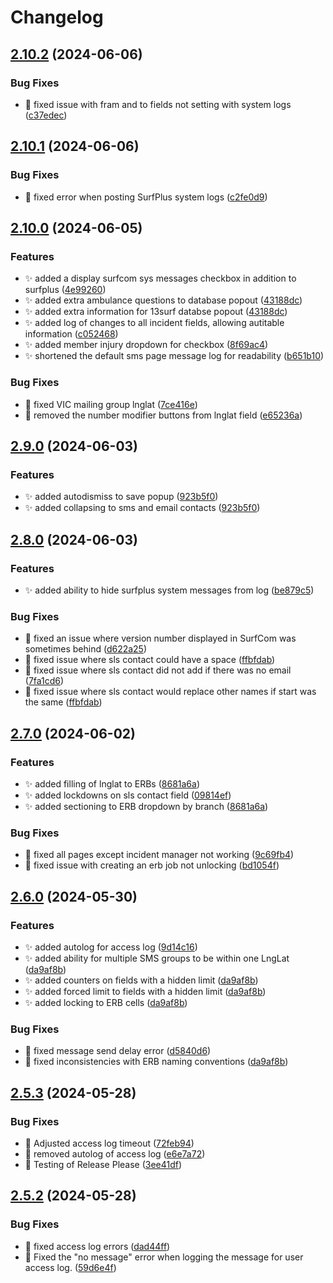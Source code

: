 # Changelog

## [2.10.2](https://github.com/rporteous1/SurfPlus/compare/v2.10.1...v2.10.2) (2024-06-06)


### Bug Fixes

* :bug: fixed issue with fram and to fields not setting with system logs ([c37edec](https://github.com/rporteous1/SurfPlus/commit/c37edec837488345ec1ad80374ecfa0a26522223))

## [2.10.1](https://github.com/rporteous1/SurfPlus/compare/v2.10.0...v2.10.1) (2024-06-06)


### Bug Fixes

* :bug: fixed error when posting SurfPlus system logs ([c2fe0d9](https://github.com/rporteous1/SurfPlus/commit/c2fe0d99acd8f9dbfc14e96829c2b87e1eb45f48))

## [2.10.0](https://github.com/rporteous1/SurfPlus/compare/v2.9.0...v2.10.0) (2024-06-05)


### Features

* :sparkles: added a display surfcom sys messages checkbox in addition to surfplus ([4e99260](https://github.com/rporteous1/SurfPlus/commit/4e99260545e51f2c64c4df128091baf6f7f466f7))
* :sparkles: added extra ambulance questions to database popout ([43188dc](https://github.com/rporteous1/SurfPlus/commit/43188dc7a1b29e19499b6c0ddf6dd0e76c4d6201))
* :sparkles: added extra information for 13surf databse popout ([43188dc](https://github.com/rporteous1/SurfPlus/commit/43188dc7a1b29e19499b6c0ddf6dd0e76c4d6201))
* :sparkles: added log of changes to all incident fields, allowing autitable information ([c052468](https://github.com/rporteous1/SurfPlus/commit/c052468e59c57e95ed86ec967bb777ba14904b16))
* :sparkles: added member injury dropdown for checkbox ([8f69ac4](https://github.com/rporteous1/SurfPlus/commit/8f69ac4bd1ba04f4ba51f51c24a6f5503c90f1bc))
* :sparkles: shortened the default sms page message log for readability ([b651b10](https://github.com/rporteous1/SurfPlus/commit/b651b106ea4403a103a1d90988fff985dc87afaa))


### Bug Fixes

* :bug: fixed VIC mailing group lnglat ([7ce416e](https://github.com/rporteous1/SurfPlus/commit/7ce416ec1e6410e8e1d3cd116bc2fbddaabd1192))
* :bug: removed the number modifier buttons from lnglat field ([e65236a](https://github.com/rporteous1/SurfPlus/commit/e65236ae2ba7f5bf20ba22a0a82c0f315a521d12))

## [2.9.0](https://github.com/rporteous1/SurfPlus/compare/v2.8.0...v2.9.0) (2024-06-03)


### Features

* :sparkles: added autodismiss to save popup ([923b5f0](https://github.com/rporteous1/SurfPlus/commit/923b5f076ed854b9a55529f441020ef936711903))
* :sparkles: added collapsing to sms and email contacts ([923b5f0](https://github.com/rporteous1/SurfPlus/commit/923b5f076ed854b9a55529f441020ef936711903))

## [2.8.0](https://github.com/rporteous1/SurfPlus/compare/v2.7.0...v2.8.0) (2024-06-03)


### Features

* :sparkles: added ability to hide surfplus system messages from log ([be879c5](https://github.com/rporteous1/SurfPlus/commit/be879c59a8241f0b0604771aba168ee0ac6be5cc))


### Bug Fixes

* :bug: fixed an issue where version number displayed in SurfCom was sometimes behind ([d622a25](https://github.com/rporteous1/SurfPlus/commit/d622a25b47d37bad5444e9c6438057d2ffc73c1e))
* :bug: fixed issue where sls contact could have a space ([ffbfdab](https://github.com/rporteous1/SurfPlus/commit/ffbfdabd97ce1c954958ac678d91b6eba956a64b))
* :bug: fixed issue where sls contact did not add if there was no email ([7fa1cd6](https://github.com/rporteous1/SurfPlus/commit/7fa1cd61f5fed9f40d69fbe0a2b998feea3b5681))
* :bug: fixed issue where sls contact would replace other names if start was the same ([ffbfdab](https://github.com/rporteous1/SurfPlus/commit/ffbfdabd97ce1c954958ac678d91b6eba956a64b))

## [2.7.0](https://github.com/rporteous1/SurfPlus/compare/v2.6.0...v2.7.0) (2024-06-02)


### Features

* ✨ added filling of lnglat to ERBs ([8681a6a](https://github.com/rporteous1/SurfPlus/commit/8681a6ab360c19d041238f34f3ba6fb5ba29c33f))
* ✨ added lockdowns on sls contact field ([09814ef](https://github.com/rporteous1/SurfPlus/commit/09814efc5dcb6548a07ce344369dd7760dd32e9e))
* ✨ added sectioning to ERB dropdown by branch ([8681a6a](https://github.com/rporteous1/SurfPlus/commit/8681a6ab360c19d041238f34f3ba6fb5ba29c33f))


### Bug Fixes

* :bug: fixed all pages except incident manager not working ([9c69fb4](https://github.com/rporteous1/SurfPlus/commit/9c69fb4bb705d096dd052c2b2b223c05e96ebc6d))
* :bug: fixed issue with creating an erb job not unlocking ([bd1054f](https://github.com/rporteous1/SurfPlus/commit/bd1054ffb102af26bb37047632a8ead5041efff1))

## [2.6.0](https://github.com/rporteous1/SurfPlus/compare/v2.5.3...v2.6.0) (2024-05-30)


### Features

* :sparkles: added autolog for access log ([9d14c16](https://github.com/rporteous1/SurfPlus/commit/9d14c16f8ba839e35ca074d51e9325a3e6fffbb7))
* :sparkles: added ability for multiple SMS groups to be within one LngLat ([da9af8b](https://github.com/rporteous1/SurfPlus/commit/da9af8b964f9f60aad30cf0a481190192af4b15a))
* :sparkles: added counters on fields with a hidden limit ([da9af8b](https://github.com/rporteous1/SurfPlus/commit/da9af8b964f9f60aad30cf0a481190192af4b15a))
* :sparkles: added forced limit to fields with a hidden limit ([da9af8b](https://github.com/rporteous1/SurfPlus/commit/da9af8b964f9f60aad30cf0a481190192af4b15a))
* :sparkles: added locking to ERB cells ([da9af8b](https://github.com/rporteous1/SurfPlus/commit/da9af8b964f9f60aad30cf0a481190192af4b15a))


### Bug Fixes

* :bug: fixed message send delay error ([d5840d6](https://github.com/rporteous1/SurfPlus/commit/d5840d64d31f6a8250027afbf6e5ced0d381dd79))
* :bug: fixed inconsistencies with ERB naming conventions ([da9af8b](https://github.com/rporteous1/SurfPlus/commit/da9af8b964f9f60aad30cf0a481190192af4b15a))

## [2.5.3](https://github.com/rporteous1/SurfPlus/compare/v2.5.2...v2.5.3) (2024-05-28)


### Bug Fixes

* :bug: Adjusted access log timeout ([72feb94](https://github.com/rporteous1/SurfPlus/commit/72feb9460e6a42c38de033775aa3499753191056))
* :bug: removed autolog of access log ([e6e7a72](https://github.com/rporteous1/SurfPlus/commit/e6e7a72111054e8868917b81293323149e92154c))
* :bug: Testing of Release Please ([3ee41df](https://github.com/rporteous1/SurfPlus/commit/3ee41df5cf9086f9dff8faa6e2943089897d942c))

## [2.5.2](https://github.com/rporteous1/SurfPlus/compare/v2.5.1...v2.5.2) (2024-05-28)


### Bug Fixes

* :bug: fixed access log errors ([dad44ff](https://github.com/rporteous1/SurfPlus/commit/dad44ff52889c4f6bf7a0021a18f995c83c3809c))
* :bug: Fixed the "no message" error when logging the message for user access log. ([59d6e4f](https://github.com/rporteous1/SurfPlus/commit/59d6e4fbf012284d940cf18c4d73f76d6c4dc1d5))

<!-- ## [2.5.1](https://github.com/rporteous1/SurfPlus/compare/v1.0.0...v2.5.1) (2024-05-28)


### Miscellaneous Chores

* release 2.0.0 ([5c6d390](https://github.com/rporteous1/SurfPlus/commit/5c6d39001a25c4891c793f55b9ceef85495893da))
* release 2.0.0 ([bb48d37](https://github.com/rporteous1/SurfPlus/commit/bb48d370514a41c6cc10afd2b30c8cecc9a3de9b))

## 1.0.0 (2024-05-28)


### Features

* added user access log ([da41c95](https://github.com/rporteous1/SurfPlus/commit/da41c9581abf8cdc5cc8ae6880be2cf16d4433ce)) -->
